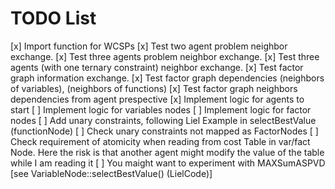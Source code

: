 # TODO List

[x] Import function for WCSPs 
[x] Test two agent problem neighbor exchange.
[x] Test three agents problem neighbor exchange.
[x] Test three agents (with one ternary constraint) neighbor exchange.
[x] Test factor graph information exchange.
[x] Test factor graph dependencies (neighbors of variables), (neighbors of functions)
[x] Test factor graph neighbors dependencies from agent prespective
[x] Implement logic for agents to start
[ ] Implement logic for variables nodes 
[ ] Implement logic for factor nodes
[ ] Add unary constraints, following Liel Example in selectBestValue (functionNode)
    [ ] Check unary constraints not mapped as FactorNodes
[ ] Check requirement of atomicity when reading from cost Table in var/fact Node. Here the risk is that another agent
    might modify the value of the table while I am reading it
[ ] You maight want to experiment with MAXSumASPVD [see VariableNode::selectBestValue()  (LielCode)]


